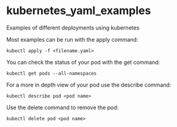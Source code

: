 # kubernetes_yaml_examples
Examples of different deployments using kubernetes

Most examples can be run with the apply command:
```
kubectl apply -f <filename.yaml>
```

You can check the status of your pod with the get command:
```
kubectl get pods --all-namespaces
```

For a more in depth view of your pod use the describe command:
```
kubectl describe pod <pod name>
```

Use the delete command to remove the pod:
```
kubectl delete pod <pod name>
```
